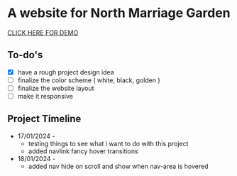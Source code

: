 # A website for North Marriage Garden

[CLICK HERE FOR DEMO](https://mohsinkhanaptech.github.io/NorthMarriageGarden/)

## To-do's

- [x] have a rough project design idea
- [ ] finalize the color scheme ( white, black, golden )
- [ ] finalize the website layout
- [ ] make it responsive

## Project Timeline

- 17/01/2024 -
  - testing things to see what i want to do with this project
  - added navlink fancy hover transitions
- 18/01/2024 -
  - added nav hide on scroll and show when nav-area is hovered
